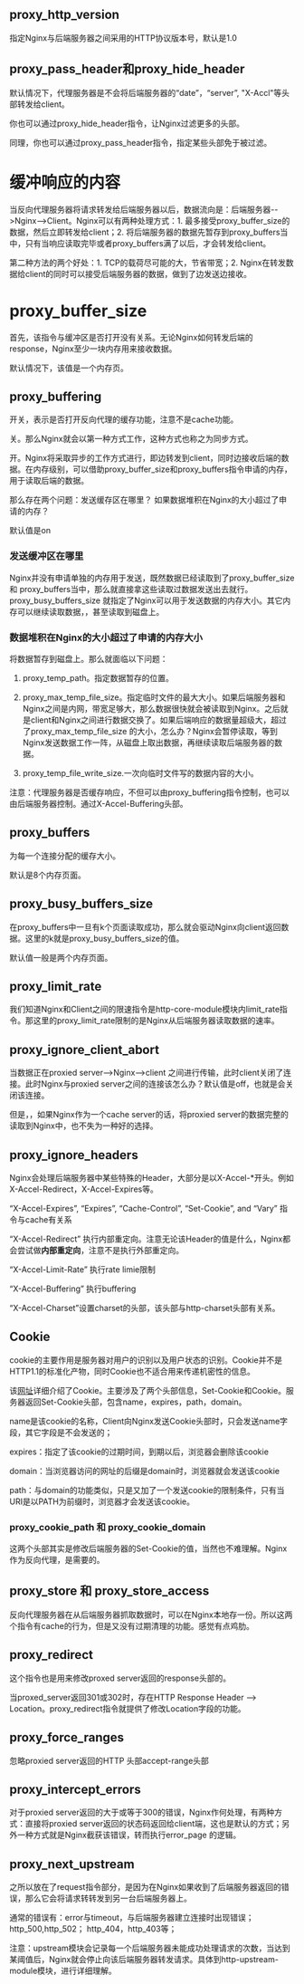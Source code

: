 ## proxy\_http\_version

指定Nginx与后端服务器之间采用的HTTP协议版本号，默认是1.0

## proxy\_pass\_header和proxy\_hide\_header

默认情况下，代理服务器是不会将后端服务器的“date”，“server”, "X-Accl"等头部转发给client。

你也可以通过proxy\_hide\_header指令，让Nginx过滤更多的头部。

同理，你也可以通过proxy\_pass\_header指令，指定某些头部免于被过滤。

# 缓冲响应的内容

当反向代理服务器将请求转发给后端服务器以后，数据流向是：后端服务器--&gt;Nginx--&gt;Client。Nginx可以有两种处理方式：1. 最多接受proxy\_buffer\_size的数据，然后立即转发给client；2. 将后端服务器的数据先暂存到proxy\_buffers当中，只有当响应读取完毕或者proxy\_buffers满了以后，才会转发给client。

第二种方法的两个好处：1. TCP的载荷尽可能的大，节省带宽；2. Nginx在转发数据给client的同时可以接受后端服务器的数据，做到了边发送边接收。

# proxy\_buffer\_size

首先，该指令与缓冲区是否打开没有关系。无论Nginx如何转发后端的response，Nginx至少一块内存用来接收数据。

默认情况下，该值是一个内存页。

## proxy\_buffering

开关，表示是否打开反向代理的缓存功能，注意不是cache功能。

关。那么Nginx就会以第一种方式工作，这种方式也称之为同步方式。

开。Nginx将采取异步的工作方式进行，即边转发到client，同时边接收后端的数据。在内存级别，可以借助proxy\_buffer\_size和proxy\_buffers指令申请的内存，用于读取后端的数据。

那么存在两个问题：发送缓存区在哪里？ 如果数据堆积在Nginx的大小超过了申请的内存？

默认值是on

### 发送缓冲区在哪里

Nginx并没有申请单独的内存用于发送，既然数据已经读取到了proxy\_buffer\_size 和 proxy\_buffers当中，那么就直接拿这些读取过数据发送出去就行。proxy\_busy\_buffers\_size 就指定了Nginx可以用于发送数据的内存大小。其它内存可以继续读取数据，，甚至读取到磁盘上。

### 数据堆积在Nginx的大小超过了申请的内存大小

将数据暂存到磁盘上。那么就面临以下问题：

1. proxy\_temp\_path。指定数据暂存的位置。

2. proxy\_max\_temp\_file\_size。指定临时文件的最大大小。如果后端服务器和Nginx之间是内网，带宽足够大，那么数据很快就会被读取到Nginx。之后就是client和Nginx之间进行数据交换了。如果后端响应的数据量超级大，超过了proxy\_max\_temp\_file\_size 的大小，怎么办？Nginx会暂停读取，等到Nginx发送数据工作一阵，从磁盘上取出数据，再继续读取后端服务器的数据。

3. proxy\_temp\_file\_write\_size.一次向临时文件写的数据内容的大小。


注意：代理服务器是否缓存响应，不但可以由proxy\_buffering指令控制，也可以由后端服务器控制。通过X-Accel-Buffering头部。

## proxy\_buffers

为每一个连接分配的缓存大小。

默认是8个内存页面。

## proxy\_busy\_buffers\_size

在proxy\_buffers中一旦有k个页面读取成功，那么就会驱动Nginx向client返回数据。这里的k就是proxy\_busy\_buffers\_size的值。

默认值一般是两个内存页面。

## proxy\_limit\_rate

我们知道Nginx和Client之间的限速指令是http-core-module模块内limit\_rate指令。那这里的proxy\_limit\_rate限制的是Nginx从后端服务器读取数据的速率。

## proxy\_ignore\_client\_abort

当数据正在proxied server--&gt;Nginx--&gt;client 之间进行传输，此时client关闭了连接。此时Nginx与proxied server之间的连接该怎么办？默认值是off，也就是会关闭该连接。

但是，，如果Nginx作为一个cache server的话，将proxied server的数据完整的读取到Nginx中，也不失为一种好的选择。

## proxy\_ignore\_headers

Nginx会处理后端服务器中某些特殊的Header，大部分是以X-Accel-\*开头。例如X-Accel-Redirect，X-Accel-Expires等。

“X-Accel-Expires”, “Expires”, “Cache-Control”, “Set-Cookie”, and “Vary” 指令与cache有关系

“X-Accel-Redirect” 执行内部重定向。注意无论该Header的值是什么，Nginx都会尝试做**内部重定向**，注意不是执行外部重定向。

“X-Accel-Limit-Rate” 执行rate limie限制

“X-Accel-Buffering” 执行buffering

“X-Accel-Charset”设置charset的头部，该头部与http-charset头部有关系。

## Cookie

cookie的主要作用是服务器对用户的识别以及用户状态的识别。Cookie并不是HTTP1.1的标准化产物，同时Cookie也不适合用来传递机密性的信息。

该[网址](http://bubkoo.com/2014/04/21/http-cookies-explained/)详细介绍了Cookie。主要涉及了两个头部信息，Set-Cookie和Cookie。服务器返回Set-Cookie头部，包含name，expires，path，domain。

name是该cookie的名称，Client向Nginx发送Cookie头部时，只会发送name字段，其它字段是不会发送的；

expires：指定了该cookie的过期时间，到期以后，浏览器会删除该cookie

domain：当浏览器访问的网址的后缀是domain时，浏览器就会发送该cookie

path：与domain的功能类似，只是又加了一个发送cookie的限制条件，只有当URI是以PATH为前缀时，浏览器才会发送该cookie。

### proxy\_cookie\_path 和 **proxy\_cookie\_domain**

这两个头部其实是修改后端服务器的Set-Cookie的值，当然也不难理解。Nginx作为反向代理，是需要的。

## proxy\_store 和 proxy\_store\_access

反向代理服务器在从后端服务器抓取数据时，可以在Nginx本地存一份。所以这两个指令有cache的行为，但是又没有过期清理的功能。感觉有点鸡肋。

## proxy\_redirect

这个指令也是用来修改proxed server返回的response头部的。

当proxed\_server返回301或302时，存在HTTP Response Header --&gt; Location。proxy\_redirect指令就提供了修改Location字段的功能。

## proxy\_force\_ranges

忽略proxied server返回的HTTP 头部accept-range头部

## proxy\_intercept\_errors

对于proxied server返回的大于或等于300的错误，Nginx作何处理，有两种方式：直接将proxied server返回的状态码返回给client端，这也是默认的方式；另外一种方式就是Nginx截获该错误，转而执行error\_page 的逻辑。

## proxy\_next\_upstream

之所以放在了request指令部分，是因为在Nginx如果收到了后端服务器返回的错误，那么它会将请求转转发到另一台后端服务器上。

通常的错误有：error与timeout，与后端服务器建立连接时出现错误；http\_500,http\_502； http\_404，http\_403等；

注意：upstream模块会记录每一个后端服务器未能成功处理请求的次数，当达到某阈值后，Nginx就会停止向该后端服务器转发请求。具体到http-upstream-module模块，进行详细理解。

